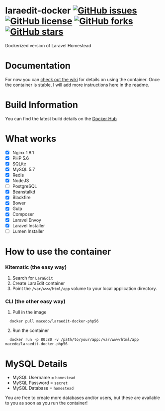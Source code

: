 # laraedit-docker [![GitHub issues](https://img.shields.io/github/issues/laraedit/laraedit-docker.svg)](https://github.com/laraedit/laraedit-docker/issues) [![GitHub license](https://img.shields.io/badge/license-MIT-blue.svg)](https://raw.githubusercontent.com/laraedit/laraedit-docker/master/LICENSE) [![GitHub forks](https://img.shields.io/github/forks/laraedit/laraedit-docker.svg)](https://github.com/laraedit/laraedit-docker/network) [![GitHub stars](https://img.shields.io/github/stars/laraedit/laraedit-docker.svg)](https://github.com/laraedit/laraedit-docker/stargazers)
Dockerized version of Laravel Homestead

# Documentation
For now you can [check out the wiki](https://github.com/laraedit/laraedit-docker/wiki) for details on using the container. Once the container is stable, I will add more instructions here in the readme.

# Build Information
You can find the latest build details on the [Docker Hub](https://hub.docker.com/r/macedo/laraedit-docker-php56/)

# What works
- [x] Nginx 1.8.1
- [x] PHP 5.6
- [x] SQLite
- [x] MySQL 5.7
- [x] Redis
- [x] NodeJS
- [ ] PostgreSQL
- [x] Beanstalkd
- [x] Blackfire
- [x] Bower
- [x] Gulp
- [x] Composer
- [x] Laravel Envoy
- [x] Laravel Installer
- [ ] Lumen Installer

# How to use the container
### Kitematic (the easy way)
  1. Search for `LaraEdit`
  2. Create LaraEdit container
  3. Point the `/var/www/html/app` volume to your local application directory.

### CLI (the other easy way)
  1. Pull in the image
  ```
    docker pull macedo/laraedit-docker-php56
  ```  
  2. Run the container
  ```
    docker run -p 80:80 -v /path/to/your/app:/var/www/html/app macedo/laraedit-docker-php56
  ```

# MySQL Details

- MySQL Username = `homestead`
- MySQL Password = `secret`
- MySQL Database = `homestead`

You are free to create more databases and/or users, but these are available to you as soon as you run the container!
